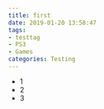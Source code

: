 ```yaml
---
title: first
date: 2019-01-20 13:58:47
tags: 
- testtag
- PS3
- Games
categories: Testing
---
```

- 1
- 2
- 3